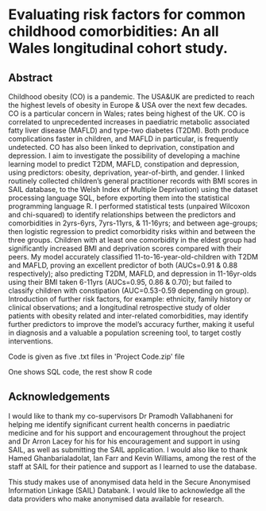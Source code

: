 # Evaluating risk factors for common childhood comorbidities: An all Wales longitudinal cohort study.

## Abstract
Childhood obesity (CO) is a pandemic. The USA&UK are predicted to reach the highest levels of obesity in Europe & USA over the next few decades. CO is a particular concern in Wales; rates being highest of the UK. CO is correlated to unprecedented increases in paediatric metabolic associated fatty liver disease (MAFLD) and type-two diabetes (T2DM). Both produce complications faster in children, and MAFLD in particular, is frequently undetected. CO has also been linked to deprivation, constipation and depression. I aim to investigate the possibility of developing a machine learning model to predict T2DM, MAFLD, constipation and depression, using predictors: obesity, deprivation, year-of-birth, and gender. I linked routinely collected children’s general practitioner records with BMI scores in SAIL database, to the Welsh Index of Multiple Deprivation) using the dataset processing language SQL, before exporting them into the statistical programming language R. I performed statistical tests (unpaired Wilcoxon and chi-squared) to identify relationships between the predictors and comorbidities in 2yrs-6yrs, 7yrs-11yrs, & 11-16yrs; and between age-groups; then logistic regression to predict comorbidity risks within and between the three groups. Children with at least one comorbidity in the eldest group had significantly increased BMI and deprivation scores compared with their peers. My model accurately classified 11-to-16-year-old-children with T2DM and MAFLD, proving an excellent predictor of both (AUCs=0.91 & 0.88 respectively); also predicting T2DM, MAFLD, and depression in 11-16yr-olds using their BMI taken 6-11yrs (AUCs=0.95, 0.86 & 0.70); but failed to classify children with constipation (AUC=0.53-0.59 depending on group). Introduction of further risk factors, for example: ethnicity, family history or clinical observations; and a longitudinal retrospective study of older patients with obesity related and inter-related comorbidities, may identify further predictors to improve the model’s accuracy further, making it useful in diagnosis and a valuable a population screening tool, to target costly interventions.

Code is given as five .txt files in 'Project Code.zip' file

One shows SQL code, the rest show R code

## Acknowledgements
I would like to thank my co-supervisors Dr Pramodh Vallabhaneni for helping me identify significant current health concerns in paediatric medicine and for his support and encouragement throughout the project and Dr Arron Lacey for his for his encouragement and support in using SAIL, as well as submitting the SAIL application. I would also like to thank Hamed Ghanbarialadolat, Ian Farr and Kevin Williams, among the rest of the staff at SAIL for their patience and support as I learned to use the database.

This study makes use of anonymised data held in the Secure Anonymised Information Linkage (SAIL) Databank. I would like to acknowledge all the data providers who make anonymised data available for research.
